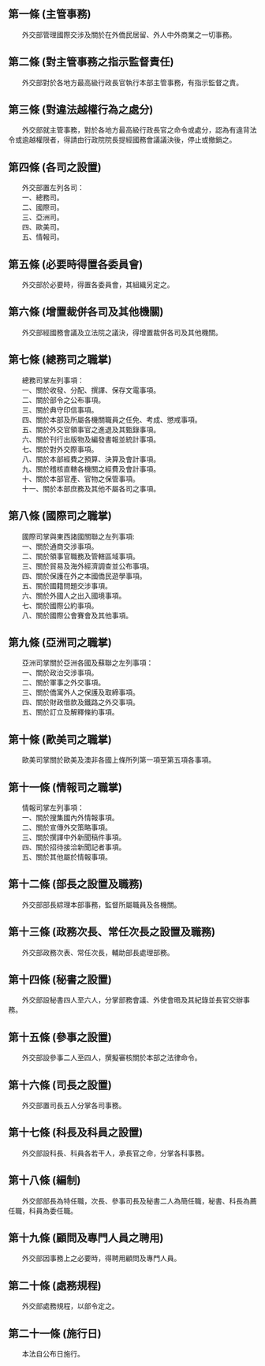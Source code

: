 第一條 (主管事務)
-----------------
　　外交部管理國際交涉及關於在外僑民居留、外人中外商業之一切事務。  


第二條 (對主管事務之指示監督責任)
---------------------------------
　　外交部對於各地方最高級行政長官執行本部主管事務，有指示監督之責。  


第三條 (對違法越權行為之處分)
-----------------------------
　　外交部就主管事務，對於各地方最高級行政長官之命令或處分，認為有違背法令或逾越權限者，得請由行政院院長提經國務會議議決後，停止或撤銷之。  


第四條 (各司之設置)
-------------------
　　外交部置左列各司：  
　　一、總務司。  
　　二、國際司。  
　　三、亞洲司。  
　　四、歐美司。  
　　五、情報司。  


第五條 (必要時得置各委員會)
---------------------------
　　外交部於必要時，得置各委員會，其組織另定之。  


第六條 (增置裁併各司及其他機關)
-------------------------------
　　外交部經國務會議及立法院之議決，得增置裁併各司及其他機關。  


第七條 (總務司之職掌)
---------------------
　　總務司掌左列事項：  
　　一、關於收發、分配、撰譯、保存文電事項。  
　　二、關於部令之公布事項。  
　　三、關於典守印信事項。  
　　四、關於本部及所屬各機關職員之任免、考成、懲戒事項。  
　　五、關於外交官領事官之進退及其甄錄事項。  
　　六、關於刊行出版物及編發書報並統計事項。  
　　七、關於對外交際事項。  
　　八、關於本部經費之預算、決算及會計事項。  
　　九、關於稽核直轄各機關之經費及會計事項。  
　　十、關於本部官產、官物之保管事項。  
　　十一、關於本部庶務及其他不屬各司之事項。  


第八條 (國際司之職掌)
---------------------
　　國際司掌與東西諸國關聯之左列事項:  
　　一、關於通商交涉事項。  
　　二、關於領事官職務及管轄區域事項。  
　　三、關於貿易及海外經濟調查並公布事項。  
　　四、關於保護在外之本國僑民遊學事項。  
　　五、關於國籍問題交涉事項。  
　　六、關於外國人之出入國境事項。  
　　七、關於國際公約事項。  
　　八、關於國際公會賽會及其他事項。  


第九條 (亞洲司之職掌)
---------------------
　　亞洲司掌關於亞洲各國及蘇聯之左列事項：  
　　一、關於政治交涉事項。  
　　二、關於軍事之外交事項。  
　　三、關於僑寓外人之保護及取締事項。  
　　四、關於財政借款及鐵路之外交事項。  
　　五、關於訂立及解釋條約事項。  


第十條 (歐美司之職掌)
---------------------
　　歐美司掌關於歐美及澳非各國上條所列第一項至第五項各事項。  


第十一條 (情報司之職掌)
-----------------------
　　情報司掌左列事項：  
　　一、關於搜集國內外情報事項。  
　　二、關於宣傳外交策略事項。  
　　三、關於撰譯中外新聞稿件事項。  
　　四、關於招待接洽新聞記者事項。  
　　五、關於其他屬於情報事項。  


第十二條 (部長之設置及職務)
---------------------------
　　外交部部長綜理本部事務，監督所屬職員及各機關。  


第十三條 (政務次長、常任次長之設置及職務)
-----------------------------------------
　　外交部政務次表、常任次長，輔助部長處理部務。  


第十四條 (秘書之設置)
---------------------
　　外交部設秘書四人至六人，分掌部務會議、外使會晤及其紀錄並長官交辦事務。  


第十五條 (參事之設置)
---------------------
　　外交部設參事二人至四人，撰擬審核關於本部之法律命令。  


第十六條 (司長之設置)
---------------------
　　外交部置司長五人分掌各司事務。  


第十七條 (科長及科員之設置)
---------------------------
　　外交部設科長、科員各若干人，承長官之命，分掌各科事務。  


第十八條 (編制)
---------------
　　外交部部長為特任職，次長、參事司長及秘書二人為簡任職，秘書、科長為薦任職，科員為委任職。  


第十九條 (顧問及專門人員之聘用)
-------------------------------
　　外交部因事務上之必要時，得聘用顧問及專門人員。  


第二十條 (處務規程)
-------------------
　　外交部處務規程，以部令定之。  


第二十一條 (施行日)
-------------------
　　本法自公布日施行。